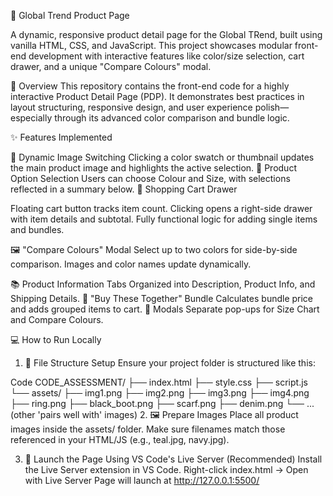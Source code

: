 🧶 Global Trend Product Page

A dynamic, responsive product detail page for the Global TRend, built using vanilla HTML, CSS, and JavaScript. 
This project showcases modular front-end development with interactive features like color/size selection, cart drawer, and a unique "Compare Colours" modal.

🚀 Overview
This repository contains the front-end code for a highly interactive Product Detail Page (PDP). 
It demonstrates best practices in layout structuring, responsive design, and user experience polish—especially through its advanced color comparison and bundle logic.

✨ Features Implemented

🎨 Dynamic Image Switching Clicking a color swatch or thumbnail updates the main product image and highlights the active selection.
📏 Product Option Selection Users can choose Colour and Size, with selections reflected in a summary below.
🛒 Shopping Cart Drawer

Floating cart button tracks item count.
Clicking opens a right-side drawer with item details and subtotal.
Fully functional logic for adding single items and bundles.

🖼️ "Compare Colours" Modal
Select up to two colors for side-by-side comparison.
Images and color names update dynamically.

📚 Product Information Tabs Organized into Description, Product Info, and Shipping Details.
🤝 "Buy These Together" Bundle Calculates bundle price and adds grouped items to cart.
📐 Modals Separate pop-ups for Size Chart and Compare Colours.

💻 How to Run Locally
1. 📁 File Structure Setup
Ensure your project folder is structured like this:

Code
CODE_ASSESSMENT/
├── index.html 
├── style.css
├── script.js
└── assets/
    ├── img1.png
    ├── img2.png
    ├── img3.png
    ├── img4.png
    ├── ring.png
    ├── black_boot.png
    ├── scarf.png
    ├── denim.png
    └── ... (other 'pairs well with' images)
2. 🖼️ Prepare Images
Place all product images inside the assets/ folder. Make sure filenames match those referenced in your HTML/JS (e.g., teal.jpg, navy.jpg).

3. 🚀 Launch the Page
Using VS Code's Live Server (Recommended)
Install the Live Server extension in VS Code.
Right-click index.html → Open with Live Server
Page will launch at http://127.0.0.1:5500/

